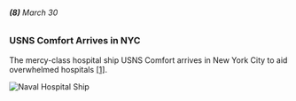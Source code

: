 ###### **(8)** March 30

### USNS Comfort Arrives in NYC

The mercy-class hospital ship USNS Comfort arrives in New York City to aid overwhelmed hospitals [[1]](https://www.investopedia.com/historical-timeline-of-covid-19-in-new-york-city-5071986). 

![Naval Hospital Ship](https://cdn.pixabay.com/photo/2020/04/15/21/10/us-naval-hospital-ship-5048237_960_720.jpg)